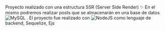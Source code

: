 Proyecto realizado con una estructura SSR (Server Side Render) ✨
En el mismo podremos realizar posts que se almacenarán en una base de datos ![MySQL](https://img.shields.io/badge/mysql-%2300f.svg?style=for-the-badge&logo=mysql&logoColor=white) .
El proyecto fue realizado con ![NodeJS](https://img.shields.io/badge/node.js-6DA55F?style=for-the-badge&logo=node.js&logoColor=white) como lenguaje de backend, Sequelize, Ejs
